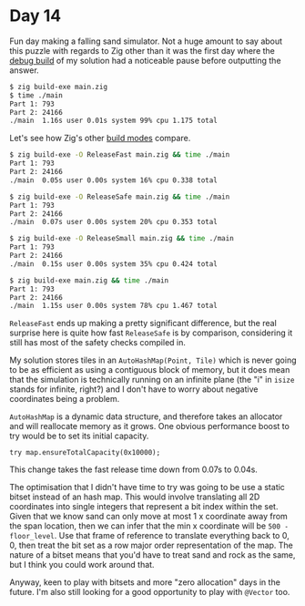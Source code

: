 # Day 14

Fun day making a falling sand simulator. Not a huge amount to say about this puzzle with regards to Zig other than it was the first day where the [debug build](https://ziglang.org/documentation/master/#Debug) of my solution had a noticeable pause before outputting the answer.

```sh
$ zig build-exe main.zig
$ time ./main
Part 1: 793
Part 2: 24166
./main  1.16s user 0.01s system 99% cpu 1.175 total
```

Let's see how Zig's other [build modes](https://ziglang.org/documentation/master/#Build-Mode) compare.

```sh
$ zig build-exe -O ReleaseFast main.zig && time ./main
Part 1: 793
Part 2: 24166
./main  0.05s user 0.00s system 16% cpu 0.338 total

$ zig build-exe -O ReleaseSafe main.zig && time ./main
Part 1: 793
Part 2: 24166
./main  0.07s user 0.00s system 20% cpu 0.353 total

$ zig build-exe -O ReleaseSmall main.zig && time ./main
Part 1: 793
Part 2: 24166
./main  0.15s user 0.00s system 35% cpu 0.424 total

$ zig build-exe main.zig && time ./main
Part 1: 793
Part 2: 24166
./main  1.15s user 0.00s system 78% cpu 1.467 total
```

`ReleaseFast` ends up making a pretty significant difference, but the real surprise here is quite how fast `ReleaseSafe` is by comparison, considering it still has most of the safety checks compiled in.

My solution stores tiles in an `AutoHashMap(Point, Tile)` which is never going to be as efficient as using a contiguous block of memory, but it does mean that the simulation is technically running on an infinite plane (the "i" in `isize` stands for infinite, right?) and I don't have to worry about negative coordinates being a problem.

`AutoHashMap` is a dynamic data structure, and therefore takes an allocator and will reallocate memory as it grows. One obvious performance boost to try would be to set its initial capacity.

```zig
try map.ensureTotalCapacity(0x10000);
```

This change takes the fast release time down from 0.07s to 0.04s.

The optimisation that I didn't have time to try was going to be use a static bitset instead of an hash map. This would involve translating all 2D coordinates into single integers that represent a bit index within the set. Given that we know sand can only move at most 1 x coordinate away from the span location, then we can infer that the min x coordinate will be `500 - floor_level`. Use that frame of reference to translate everything back to 0, 0, then treat the bit set as a row major order representation of the map. The nature of a bitset means that you'd have to treat sand and rock as the same, but I think you could work around that.

Anyway, keen to play with bitsets and more "zero allocation" days in the future. I'm also still looking for a good opportunity to play with `@Vector` too.
